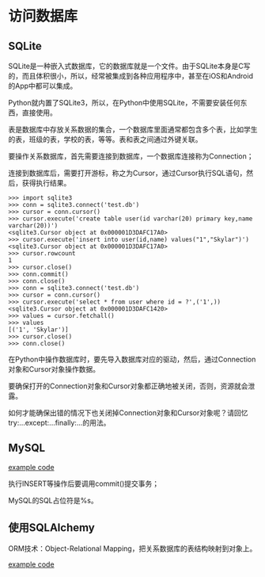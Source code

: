 # 访问数据库

## SQLite

SQLite是一种嵌入式数据库，它的数据库就是一个文件。由于SQLite本身是C写的，而且体积很小，所以，经常被集成到各种应用程序中，甚至在iOS和Android的App中都可以集成。

Python就内置了SQLite3，所以，在Python中使用SQLite，不需要安装任何东西，直接使用。

表是数据库中存放关系数据的集合，一个数据库里面通常都包含多个表，比如学生的表，班级的表，学校的表，等等。表和表之间通过外键关联。

要操作关系数据库，首先需要连接到数据库，一个数据库连接称为Connection；

连接到数据库后，需要打开游标，称之为Cursor，通过Cursor执行SQL语句，然后，获得执行结果。

```
>>> import sqlite3
>>> conn = sqlite3.connect('test.db')
>>> cursor = conn.cursor()
>>> cursor.execute('create table user(id varchar(20) primary key,name varchar(20))')
<sqlite3.Cursor object at 0x000001D3DAFC17A0>
>>> cursor.execute('insert into user(id,name) values("1","Skylar")')
<sqlite3.Cursor object at 0x000001D3DAFC17A0>
>>> cursor.rowcount  
1   
>>> cursor.close()
>>> conn.commit()
>>> conn.close()
>>> conn = sqlite3.connect('test.db') 
>>> cursor = conn.cursor()
>>> cursor.execute('select * from user where id = ?',('1',)) 
<sqlite3.Cursor object at 0x000001D3DAFC1420>
>>> values = cursor.fetchall()
>>> values
[('1', 'Skylar')]
>>> cursor.close()
>>> conn.close()
```

在Python中操作数据库时，要先导入数据库对应的驱动，然后，通过Connection对象和Cursor对象操作数据。

要确保打开的Connection对象和Cursor对象都正确地被关闭，否则，资源就会泄露。

如何才能确保出错的情况下也关闭掉Connection对象和Cursor对象呢？请回忆try:...except:...finally:...的用法。

## MySQL

[example code](../Exercise/88.mysql.py)

执行INSERT等操作后要调用commit()提交事务；

MySQL的SQL占位符是%s。

## 使用SQLAlchemy

ORM技术：Object-Relational Mapping，把关系数据库的表结构映射到对象上。

[example code](../Exercise/89.sqlalchemy.py)